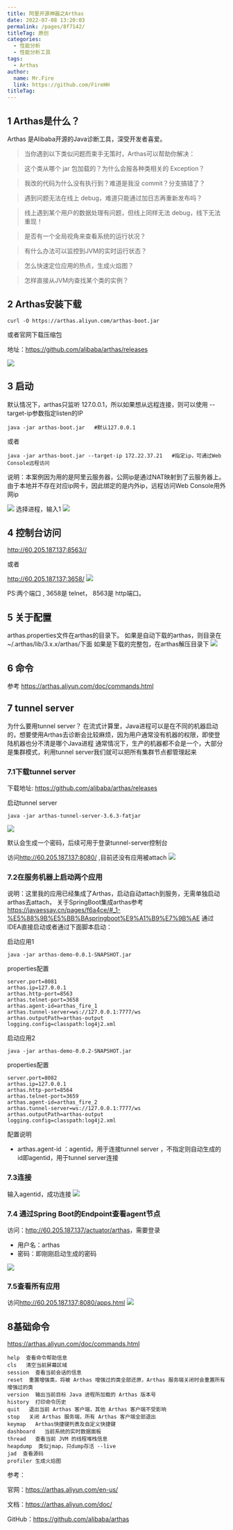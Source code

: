 ```yaml
---
title: 阿里开源神器之Arthas
date: 2022-07-08 13:20:03
permalink: /pages/8f7142/
titleTag: 原创
categories: 
  - 性能分析
  - 性能分析工具
tags: 
  - Arthas
author: 
  name: Mr.Fire
  link: https://github.com/FireHH
titleTag: 
---
```


## 1 Arthas是什么？
Arthas 是Alibaba开源的Java诊断工具，深受开发者喜爱。

> 当你遇到以下类似问题而束手无策时，Arthas可以帮助你解决：
  
> 这个类从哪个 jar 包加载的？为什么会报各种类相关的 Exception？

> 我改的代码为什么没有执行到？难道是我没 commit？分支搞错了？

> 遇到问题无法在线上 debug，难道只能通过加日志再重新发布吗？

> 线上遇到某个用户的数据处理有问题，但线上同样无法 debug，线下无法重现！

> 是否有一个全局视角来查看系统的运行状况？

> 有什么办法可以监控到JVM的实时运行状态？

> 怎么快速定位应用的热点，生成火焰图？

> 怎样直接从JVM内查找某个类的实例？

## 2 Arthas安装下载
    curl -O https://arthas.aliyun.com/arthas-boot.jar
或者官网下载压缩包

地址：<https://github.com/alibaba/arthas/releases>

![](https://fire-repository.oss-cn-beijing.aliyuncs.com/arthas/download1.png)

## 3 启动
默认情况下，arthas只监听 127.0.0.1，所以如果想从远程连接，则可以使用 --target-ip参数指定listen的IP

```shell
java -jar arthas-boot.jar   #默认127.0.0.1
```
或者
```shell
java -jar arthas-boot.jar --target-ip 172.22.37.21   #指定ip，可通过Web Console远程访问
```
说明：本案例因为用的是阿里云服务器，公网ip是通过NAT映射到了云服务器上。由于本地并不存在对应ip网卡，因此绑定的是内外ip，远程访问Web Console用外网ip

![](https://fire-repository.oss-cn-beijing.aliyuncs.com/arthas/start.png)
选择进程，输入1
![](https://fire-repository.oss-cn-beijing.aliyuncs.com/arthas/run.png)

## 4 控制台访问
<http://60.205.187.137:8563//> 

或者 

<http://60.205.187.137:3658/>
![](https://fire-repository.oss-cn-beijing.aliyuncs.com/arthas/web.png)

PS:两个端口 , 3658是 telnet， 8563是 http端口。

## 5 关于配置
arthas.properties文件在arthas的目录下。
如果是自动下载的arthas，则目录在~/.arthas/lib/3.x.x/arthas/下面
如果是下载的完整包，在arthas解压目录下
![](https://fire-repository.oss-cn-beijing.aliyuncs.com/arthas/properties.png)

## 6 命令
参考 <https://arthas.aliyun.com/doc/commands.html>

## 7 tunnel server
为什么要用tunnel server？
在流式计算里，Java进程可以是在不同的机器启动的，想要使用Arthas去诊断会比较麻烦，因为用户通常没有机器的权限，即使登陆机器也分不清是哪个Java进程
通常情况下，生产的机器都不会是一个，大部分是集群模式，利用tunnel server我们就可以把所有集群节点都管理起来

### 7.1下载tunnel server
下载地址: <https://github.com/alibaba/arthas/releases>

启动tunnel server
```
java -jar arthas-tunnel-server-3.6.3-fatjar
```    
![](https://fire-repository.oss-cn-beijing.aliyuncs.com/arthas/tunnel-start.png)

默认会生成一个密码，后续可用于登录tunnel-server控制台


访问<http://60.205.187.137:8080/> ,目前还没有应用被attach
![](https://fire-repository.oss-cn-beijing.aliyuncs.com/arthas/tunnel-web.png)

### 7.2在服务机器上启动两个应用
说明：这里我的应用已经集成了Arthas，启动自动attach到服务，无需单独启动arthas去attach，
关于SpringBoot集成arthas参考<https://javaessay.cn/pages/f6a4ce/#_1-%E5%88%9B%E5%BB%BAspringboot%E9%A1%B9%E7%9B%AE>
通过IDEA直接启动或者通过下面脚本启动：

启动应用1
```shell
java -jar arthas-demo-0.0.1-SNAPSHOT.jar 

```
properties配置
```properties
server.port=8081
arthas.ip=127.0.0.1
arthas.http-port=8563
arthas.telnet-port=3658
arthas.agent-id=arthas_fire_1
arthas.tunnel-server=ws://127.0.0.1:7777/ws
arthas.outputPath=arthas-output
logging.config=classpath:log4j2.xml
```
启动应用2
```shell
java -jar arthas-demo-0.0.2-SNAPSHOT.jar 
```
properties配置
```properties
server.port=8082
arthas.ip=127.0.0.1
arthas.http-port=8564
arthas.telnet-port=3659
arthas.agent-id=arthas_fire_2
arthas.tunnel-server=ws://127.0.0.1:7777/ws
arthas.outputPath=arthas-output
logging.config=classpath:log4j2.xml
```

配置说明
- arthas.agent-id ：agentid，用于连接tunnel server ，不指定则自动生成的id即agentid，用于tunnel server连接


### 7.3连接
输入agentid，成功连接
![](https://fire-repository.oss-cn-beijing.aliyuncs.com/arthas/tunel-telnet.png)


### 7.4 通过Spring Boot的Endpoint查看agent节点

访问：<http://60.205.187.137/actuator/arthas>，需要登录
- 用户名：arthas
- 密码：即刚刚启动生成的密码

![](https://fire-repository.oss-cn-beijing.aliyuncs.com/arthas/actuator.png)

### 7.5查看所有应用
访问<http://60.205.187.137:8080/apps.html>
![](https://fire-repository.oss-cn-beijing.aliyuncs.com/arthas/app-list.png)

## 8基础命令
<https://arthas.aliyun.com/doc/commands.html>

    help  查看命令帮助信息
    cls   清空当前屏幕区域
    session  查看当前会话的信息
    reset  重置增强类，将被 Arthas 增强过的类全部还原，Arthas 服务端关闭时会重置所有增强过的类
    version  输出当前目标 Java 进程所加载的 Arthas 版本号
    history  打印命令历史
    quit   退出当前 Arthas 客户端，其他 Arthas 客户端不受影响
    stop   关闭 Arthas 服务端，所有 Arthas 客户端全部退出
    keymap   Arthas快捷键列表及自定义快捷键
    dashboard   当前系统的实时数据面板
    thread   查看当前 JVM 的线程堆栈信息
    heapdump  类似jmap，只dump存活 --live
    jad  查看源码
    profiler 生成火焰图


参考：

官网：<https://arthas.aliyun.com/en-us/>

文档：<https://arthas.aliyun.com/doc/>

GitHub：<https://github.com/alibaba/arthas>
